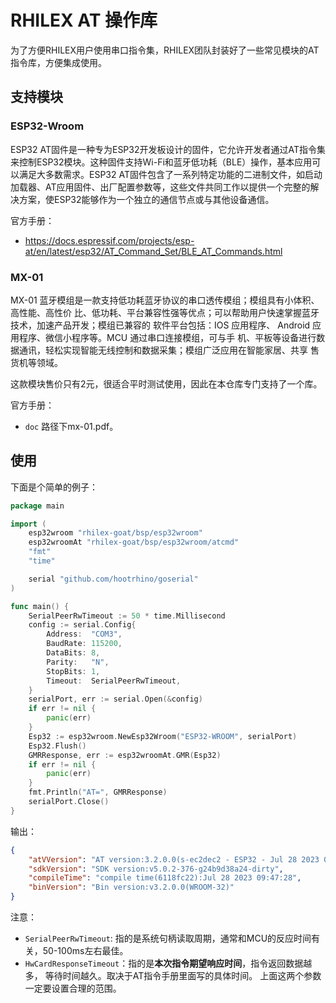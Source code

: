 <!--
 Copyright (C) 2024 wwhai

 This program is free software: you can redistribute it and/or modify
 it under the terms of the GNU Affero General Public License as
 published by the Free Software Foundation, either version 3 of the
 License, or (at your option) any later version.

 This program is distributed in the hope that it will be useful,
 but WITHOUT ANY WARRANTY; without even the implied warranty of
 MERCHANTABILITY or FITNESS FOR A PARTICULAR PURPOSE.  See the
 GNU Affero General Public License for more details.

 You should have received a copy of the GNU Affero General Public License
 along with this program.  If not, see <https://www.gnu.org/licenses/>.
-->
# RHILEX AT 操作库
为了方便RHILEX用户使用串口指令集，RHILEX团队封装好了一些常见模块的AT指令库，方便集成使用。
## 支持模块
### ESP32-Wroom

ESP32 AT固件是一种专为ESP32开发板设计的固件，它允许开发者通过AT指令集来控制ESP32模块。这种固件支持Wi-Fi和蓝牙低功耗（BLE）操作，基本应用可以满足大多数需求。ESP32 AT固件包含了一系列特定功能的二进制文件，如启动加载器、AT应用固件、出厂配置参数等，这些文件共同工作以提供一个完整的解决方案，使ESP32能够作为一个独立的通信节点或与其他设备通信。

官方手册：
- https://docs.espressif.com/projects/esp-at/en/latest/esp32/AT_Command_Set/BLE_AT_Commands.html

### MX-01
MX-01 蓝牙模组是一款支持低功耗蓝牙协议的串口透传模组；模组具有小体积、高性能、高性价
比、低功耗、平台兼容性强等优点；可以帮助用户快速掌握蓝牙技术，加速产品开发；模组已兼容的
软件平台包括：IOS 应用程序、 Android 应用程序、微信小程序等。MCU 通过串口连接模组，可与手
机、平板等设备进行数据通讯，轻松实现智能无线控制和数据采集；模组广泛应用在智能家居、共享
售货机等领域。

这款模块售价只有2元，很适合平时测试使用，因此在本仓库专门支持了一个库。

官方手册：
- `doc` 路径下mx-01.pdf。

## 使用
下面是个简单的例子：

```go
package main

import (
	esp32wroom "rhilex-goat/bsp/esp32wroom"
	esp32wroomAt "rhilex-goat/bsp/esp32wroom/atcmd"
	"fmt"
	"time"

	serial "github.com/hootrhino/goserial"
)

func main() {
	SerialPeerRwTimeout := 50 * time.Millisecond
	config := serial.Config{
		Address:  "COM3",
		BaudRate: 115200,
		DataBits: 8,
		Parity:   "N",
		StopBits: 1,
		Timeout:  SerialPeerRwTimeout,
	}
	serialPort, err := serial.Open(&config)
	if err != nil {
		panic(err)
	}
	Esp32 := esp32wroom.NewEsp32Wroom("ESP32-WROOM", serialPort)
	Esp32.Flush()
	GMRResponse, err := esp32wroomAt.GMR(Esp32)
	if err != nil {
		panic(err)
	}
	fmt.Println("AT=", GMRResponse)
	serialPort.Close()
}

```
输出：
```json
{
    "atVVersion": "AT version:3.2.0.0(s-ec2dec2 - ESP32 - Jul 28 2023 07:05:28)",
    "sdkVersion": "SDK version:v5.0.2-376-g24b9d38a24-dirty",
    "compileTime": "compile time(6118fc22):Jul 28 2023 09:47:28",
    "binVersion": "Bin version:v3.2.0.0(WROOM-32)"
}
```

注意：
- `SerialPeerRwTimeout`: 指的是系统句柄读取周期，通常和MCU的反应时间有关，50-100ms左右最佳。
- `HwCardResponseTimeout`：指的是**本次指令期望响应时间**，指令返回数据越多， 等待时间越久。取决于AT指令手册里面写的具体时间。
上面这两个参数一定要设置合理的范围。